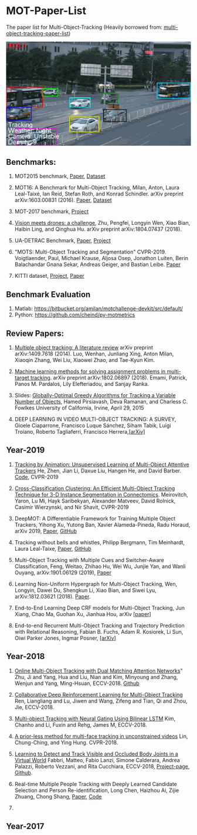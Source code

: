 # MOT-Paper-List
The paper list for Multi-Object-Tracking (Heavily borrowed from: [multi-object-tracking-paper-list](https://github.com/SpyderXu/multi-object-tracking-paper-list))

![MOT-demo](https://github.com/wangxiao5791509/MOT-Paper-List/blob/master/Tracking_D_clip.gif)


## Benchmarks: 

1. MOT2015 benchmark, [Paper](https://arxiv.org/pdf/1504.01942.pdf), [Dataset](https://motchallenge.net/data/2D_MOT_2015/)

2. MOT16: A Benchmark for Multi-Object Tracking, Milan, Anton, Laura Leal-Taixé, Ian Reid, Stefan Roth, and Konrad Schindler. arXiv preprint arXiv:1603.00831 (2016). [Paper](https://arxiv.org/pdf/1603.00831), [Dataset](https://motchallenge.net/data/MOT16/)

3. MOT-2017 benchmark, [Project](https://motchallenge.net/data/MOT17/) 

4. [Vision meets drones: a challenge](https://arxiv.org/pdf/1804.07437), Zhu, Pengfei, Longyin Wen, Xiao Bian, Haibin Ling, and Qinghua Hu. arXiv preprint arXiv:1804.07437 (2018). 

5. UA-DETRAC Benchmark, [Paper](https://detrac-db.rit.albany.edu/Data/DETRAC-benchmark-report.pdf), [Project](https://detrac-db.rit.albany.edu/)

6. "MOTS: Multi-Object Tracking and Segmentation" CVPR-2019. 
Voigtlaender, Paul, Michael Krause, Aljosa Osep, Jonathon Luiten, Berin Balachandar Gnana Sekar, Andreas Geiger, and Bastian Leibe. [Paper](https://arxiv.org/pdf/1902.03604) 

7. KITTI dataset, [Project](http://www.cvlibs.net/datasets/kitti/eval_tracking.php), [Paper](http://www.webmail.cvlibs.net/publications/Geiger2012CVPR.pdf) 


## Benchmark Evaluation 
1. Matlab: https://bitbucket.org/amilan/motchallenge-devkit/src/default/ 
2. Python: https://github.com/cheind/py-motmetrics 





## Review Papers: 
1. [Multiple object tracking: A literature review](https://arxiv.org/pdf/1409.7618.pdf) arXiv preprint arXiv:1409.7618 (2014).
Luo, Wenhan, Junliang Xing, Anton Milan, Xiaoqin Zhang, Wei Liu, Xiaowei Zhao, and Tae-Kyun Kim. 

2. [Machine learning methods for solving assignment problems in multi-target tracking](https://arxiv.org/pdf/1802.06897). arXiv preprint arXiv:1802.06897 (2018). 
Emami, Patrick, Panos M. Pardalos, Lily Elefteriadou, and Sanjay Ranka. 

3. Slides: [Globally-Optimal Greedy Algorithms for Tracking a Variable Number of Objects](http://vision.stanford.edu/teaching/cs231b_spring1415/slides/greedy_fahim_albert.pdf), Hamed Pirsiavash, Deva Ramanan, and Charless C. Fowlkes University of California, Irvine, April 29, 2015 

4. DEEP LEARNING IN VIDEO MULTI-OBJECT TRACKING: A SURVEY, Gioele Ciaparrone, Francisco Luque Sánchez, Siham Tabik, Luigi Troiano, Roberto Tagliaferri, Francisco Herrera,[[arXiv]](https://arxiv.org/pdf/1907.12740.pdf) 






## Year-2019 
1. [Tracking by Animation: Unsupervised Learning of Multi-Object Attentive Trackers](https://arxiv.org/pdf/1809.03137) 
He, Zhen, Jian Li, Daxue Liu, Hangen He, and David Barber. [Code](https://github.com/zhen-he/tracking-by-animation), CVPR-2019 

2. [Cross-Classification Clustering: An Efficient Multi-Object Tracking Technique for 3-D Instance Segmentation in Connectomics](http://openaccess.thecvf.com/content_CVPR_2019/papers/Meirovitch_Cross-Classification_Clustering_An_Efficient_Multi-Object_Tracking_Technique_for_3-D_Instance_CVPR_2019_paper.pdf). Meirovitch, Yaron, Lu Mi, Hayk Saribekyan, Alexander Matveev, David Rolnick, Casimir Wierzynski, and Nir Shavit, CVPR-2019 

3. DeepMOT: A Differentiable Framework for Training Multiple Object Trackers, Yihong Xu, Yutong Ban, Xavier Alameda-Pineda, Radu Horaud, arXiv 2019, [Paper](https://arxiv.org/abs/1906.06618#), [GitHub](https://github.com/yihongXU/deepMOT)

4. Tracking without bells and whistles, Philipp Bergmann, Tim Meinhardt, Laura Leal-Taixe, [Paper](https://arxiv.org/pdf/1903.05625.pdf), [GitHub](https://github.com/coming_soon) 

5. Multi-Object Tracking with Multiple Cues and Switcher-Aware Classification, Feng, Weitao, Zhihao Hu, Wei Wu, Junjie Yan, and Wanli Ouyang, arXiv:1901.06129 (2019), [Paper](https://arxiv.org/pdf/1901.06129) 

6. Learning Non-Uniform Hypergraph for Multi-Object Tracking, Wen, Longyin, Dawei Du, Shengkun Li, Xiao Bian, and Siwei Lyu, arXiv:1812.03621 (2018). [Paper](https://arxiv.org/pdf/1812.03621). 

7. End-to-End Learning Deep CRF models for Multi-Object Tracking, Jun Xiang, Chao Ma, Guohan Xu, Jianhua Hou, arXiv [[paper]](https://arxiv.org/pdf/1907.12176.pdf)

8. End-to-end Recurrent Multi-Object Tracking and Trajectory Prediction with Relational Reasoning, Fabian B. Fuchs, Adam R. Kosiorek, Li Sun, Oiwi Parker Jones, Ingmar Posner, [[arXiv]](https://arxiv.org/pdf/1907.12887.pdf) 



## Year-2018 
1. [Online Multi-Object Tracking with Dual Matching Attention Networks](http://openaccess.thecvf.com/content_ECCV_2018/papers/Ji_Zhu_Online_Multi-Object_Tracking_ECCV_2018_paper.pdf)"
Zhu, Ji and Yang, Hua and Liu, Nian and Kim, Minyoung and Zhang, Wenjun and Yang, Ming-Hsuan, ECCV-2018. 
[Github](https://github.com/jizhu1023/DMAN_MOT)

2. [Collaborative Deep Reinforcement Learning for Multi-Object Tracking](http://openaccess.thecvf.com/content_ECCV_2018/papers/Liangliang_Ren_Collaborative_Deep_Reinforcement_ECCV_2018_paper.pdf)
Ren, Liangliang and Lu, Jiwen and Wang, Zifeng and Tian, Qi and Zhou, Jie, ECCV-2018. 

3. [Multi-object Tracking with Neural Gating Using Bilinear LSTM](http://openaccess.thecvf.com/content_ECCV_2018/papers/Chanho_Kim_Multi-object_Tracking_with_ECCV_2018_paper.pdf) 
Kim, Chanho and Li, Fuxin and Rehg, James M, ECCV-2018. 

4. [A prior-less method for multi-face tracking in unconstrained videos](http://openaccess.thecvf.com/content_cvpr_2018/papers/Lin_A_Prior-Less_Method_CVPR_2018_paper.pdf)
Lin, Chung-Ching, and Ying Hung. CVPR-2018. 

5. [Learning to Detect and Track Visible and Occluded Body Joints in a Virtual World](http://openaccess.thecvf.com/content_ECCV_2018/papers/Matteo_Fabbri_Learning_to_Detect_ECCV_2018_paper.pdf)
Fabbri, Matteo, Fabio Lanzi, Simone Calderara, Andrea Palazzi, Roberto Vezzani, and Rita Cucchiara, ECCV-2018, [Project-page](http://imagelab.ing.unimore.it/jta), [Github](https://github.com/fabbrimatteo/JTA-Dataset). 

6. Real-time Multiple People Tracking with Deeply Learned Candidate Selection and Person Re-identification, Long Chen, Haizhou Ai, Zijie Zhuang, Chong Shang, [Paper](https://arxiv.org/abs/1809.04427), [Code](https://github.com/longcw/MOTDT)

7. 





## Year-2017 





































































